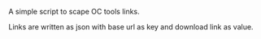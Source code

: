 A simple script to scape OC tools links. 

Links are written as json with base url as key and download link as value.

